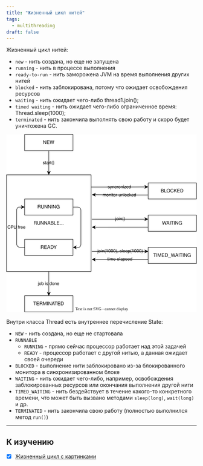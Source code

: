 ```yaml
---
title: "Жизненный цикл нитей"
tags:
  - multithreading
draft: false
---
```


Жизненный цикл нитей:
- `new` - нить создана, но еще не запущена
- `running` - нить в процессе выполнения
- `ready-to-run` - нить заморожена JVM на время выполнения других нитей
- `blocked` - нить заблокирована, потому что ожидает освобождения ресурсов
- `waiting` - нить ожидает чего-либо thread1.join();
- `timed waiting` - нить ожидает чего-либо ограниченное время: Thread.sleep(1000);
- `terminated` - нить закончила выполнять свою работу и скоро будет уничтожена GC.

![threads lifecycle](../../../images/src/thread_lifecycle.drawio.svg)

Внутри класса Thread есть внутреннее перечисление State:

- `NEW` - нить создана, но еще не стартовала
- `RUNNABLE`
    - `RUNNING` - прямо сейчас процессор работает над этой задачей
    - `READY` - процессор работает с другой нитью, а данная ожидает своей очереди
- `BLOCKED` - выполнение нити заблокировано из-за блокированного монитора в синхронизированном блоке
- `WAITING` - нить ожидает чего-либо, например, освобождения заблокированных ресурсов или окончания выполнения другой нити
- `TIMED_WAITING` - нить бездействует в течение какого-то конкретного времени, что может быть вызвано методами `sleep(long)`, `wait(long)` и др.
- `TERMINATED` - нить закончила свою работу (полностью выполнился метод `run()`)


---
## К изучению
- [X] [Жизненный цикл с картинками](https://www.baeldung.com/java-thread-lifecycle)
